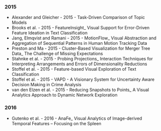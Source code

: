 ### 2015
+ Alexander and Gleicher - 2015 - Task-Driven Comparison of Topic Models
+ Brooks et al. - 2015 - FeatureInsight_ Visual Support for Error-Driven Feature Ideation in Text Classification
+ Jang, Elmqvist and Ramani - 2015 - MotionFlow_ Visual Abstraction and Aggregation of Sequential Patterns in Human Motion Tracking Data
+ Preston and Ma - 2015 - Cluster-Based Visualization for Merger Tree Data_ The Challenge of Missing Expectations
+ Stahnke et al. - 2015 - Probing Projections_ Interaction Techniques for Interpreting Arrangements and Errors of Dimensionality Reductions
+ Stoffel et al. - 2015 - Feature-based Visual Exploration of Text Classification
+ Stoffel et al. - 2015 - VAPD - A Visionary System for Uncertainty Aware Decision Making in Crime Analysis
+ van den Elzen et al. - 2015 - Reducing Snapshots to Points_ A Visual Analytics Approach to Dynamic Network Exploration

### 2016
+ Gutenko et al. - 2016 - AnaFe_ Visual Analytics of Image-derived Temporal Features – Focusing on the Spleen
